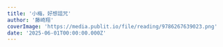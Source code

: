 ```yaml
---
title: '小梅，好想詛咒'
author: '藤崎翔'
coverImage: 'https://media.publit.io/file/reading/9786267639023.png'
date: '2025-06-01T00:00:00.000Z'
---
```

